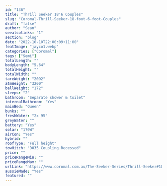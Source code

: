 ```yaml
---
id: "136"
title: "Thrill Seeker 18'6 Couples"
slug: "Coromal-Thrill-Seeker-18-foot-6-foot-Couples"
draft: "false"
author: "Sean"
seealsolinks: "1"
section: "blog"
date: "2022-10-10T22:00:09+11:00"
featImage: "jayco1.webp"
categories: ["Coromal"]
tags: ["Semi"]
totalLength: ""
bodyLength: "5.64"
totalHeight: ""
totalWidth: ""
tareWeight: "2092"
atmWeight: "3200"
ballWeight: "172"
sleeps: "2"
bathroom: "Separate shower & toilet"
internalBathroom: "Yes"
mainBed: "Queen"
bunks: ""
freshWater: "2x 95"
greyWater: ""
battery: "Yes"
solar: "170W"
airCon: "Yes"
hybrid: ""
roofType: "Full height"
towHitch: "D035 Coupling Recessed"
price: ""
priceRangeMin: ""
priceRangeMax: ""
urlLink: "https://www.coromal.com.au/The-Seeker-Series/Thrill-Seeker#18-6-couples-174"
aussieMade: "Yes"
featured: ""
---
```

